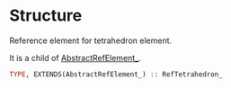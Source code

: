 # Structure

Reference element for tetrahedron element. 

It is a child of [AbstractRefElement_](../AbstractRefElement/index.md).

```fortran
TYPE, EXTENDS(AbstractRefElement_) :: RefTetrahedron_
```

